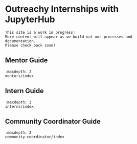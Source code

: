 # Outreachy Internships with JupyterHub

```{warning}
This site is a work in progress!
More content will appear as we build out our processes and documentation.
Please check back soon!
```

## Mentor Guide

```{toctree}
:maxdepth: 2
mentors/index
```

## Intern Guide

```{toctree}
:maxdepth: 2
interns/index
```

## Community Coordinator Guide

```{toctree}
:maxdepth: 2
community-coordinator/index
```
